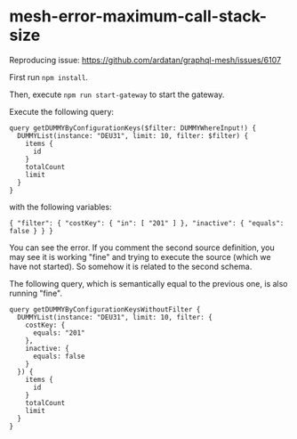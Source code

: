 # mesh-error-maximum-call-stack-size
Reproducing issue: https://github.com/ardatan/graphql-mesh/issues/6107

First run `npm install`.

Then, execute ``npm run start-gateway`` to start the gateway.

Execute the following query:
```
query getDUMMYByConfigurationKeys($filter: DUMMYWhereInput!) {
  DUMMYList(instance: "DEU31", limit: 10, filter: $filter) {
    items {
      id
    }
    totalCount
    limit
  }
} 
```

with the following variables:
```
{ "filter": { "costKey": { "in": [ "201" ] }, "inactive": { "equals": false } } } 
```

You can see the error. If you comment the second source definition, you may see it is working "fine" and trying to execute the source (which we have not started). So somehow it is related to the second schema.

The following query, which is semantically equal to the previous one, is also running "fine".
```
query getDUMMYByConfigurationKeysWithoutFilter {
  DUMMYList(instance: "DEU31", limit: 10, filter: {
    costKey: {
      equals: "201"
    },
    inactive: {
      equals: false
    }
  }) {
    items {
      id
    }
    totalCount
    limit
  }
} 
```
